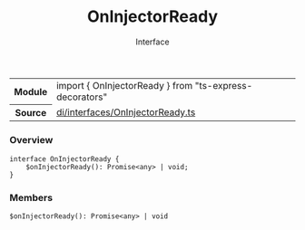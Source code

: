<header class="symbol-info-header">    <h1 id="oninjectorready">OnInjectorReady</h1>    <label class="symbol-info-type-label interface">Interface</label>      </header>
<section class="symbol-info">      <table class="is-full-width">        <tbody>        <tr>          <th>Module</th>          <td>            <div class="lang-typescript">                <span class="token keyword">import</span> { OnInjectorReady }                 <span class="token keyword">from</span>                 <span class="token string">"ts-express-decorators"</span>                            </div>          </td>        </tr>        <tr>          <th>Source</th>          <td>            <a href="https://romakita.github.io/ts-express-decorators/#//blob/v2.15.0/src/di/interfaces/OnInjectorReady.ts#L0-L0">                di/interfaces/OnInjectorReady.ts            </a>        </td>        </tr>                </tbody>      </table>    </section>

### Overview

<pre><code class="typescript-lang"><span class="token keyword">interface</span> OnInjectorReady <span class="token punctuation">{</span>
    $<span class="token function">onInjectorReady</span><span class="token punctuation">(</span><span class="token punctuation">)</span><span class="token punctuation">:</span> Promise<<span class="token keyword">any</span>> | <span class="token keyword">void</span><span class="token punctuation">;</span>
<span class="token punctuation">}</span></code></pre>

### Members

<div class="method-overview"><pre><code class="typescript-lang">$<span class="token function">onInjectorReady</span><span class="token punctuation">(</span><span class="token punctuation">)</span><span class="token punctuation">:</span> Promise<<span class="token keyword">any</span>> | <span class="token keyword">void</span></code></pre></div>
